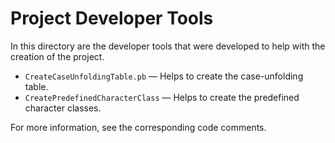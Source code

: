 # Project Developer Tools

In this directory are the developer tools that were developed to help with the creation of the project.

- `CreateCaseUnfoldingTable.pb` — Helps to create the case-unfolding table.
- `CreatePredefinedCharacterClass` — Helps to create the predefined character classes.

For more information, see the corresponding code comments.
